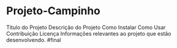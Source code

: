 # Projeto-Campinho
Título do Projeto 
Descrição do Projeto
 Como Instalar 
Como Usar 
Contribuição
Licença 
Informações relevantes ao projeto que estão desenvolvendo. 
#final
